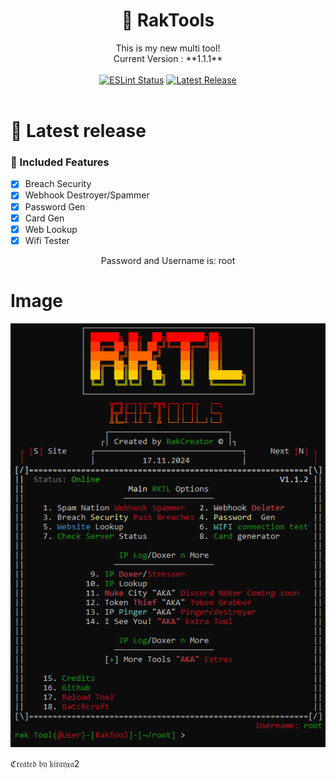 <h1 align="center">📖 RakTools</h1>
<div align="center">This is my new multi tool!</div>
<div align="center">Current Version : **1.1.1**</div>
<br>
<div align="center">
	<a href="https://github.com/kirayxa2"><img src="https://github.com/richie0866/orca/actions/workflows/eslint.yaml/badge.svg" alt="ESLint Status" /></a>
	<a href="https://github.com/kirayxa2/RakTools"><img src="https://img.shields.io/github/v/release/richie0866/orca?include_prereleases" alt="Latest Release" /></a>
</div>
<div>&nbsp;</div>

# 📌 Latest release
### :newspaper: Included Features

 - [x] Breach Security
 - [x] Webhook Destroyer/Spammer
 - [x] Password Gen
 - [x] Card Gen
 - [x] Web Lookup
 - [x] Wifi Tester

<div align="center">Password and Username is: root</div>

# Image
![image](https://github.com/kirayxa2/RakTools/blob/main/Screenshot_26.png)

ℭ𝔯𝔢𝔞𝔱𝔢𝔡 𝔟𝔶 𝔨𝔦𝔯𝔞𝔶𝔵𝔞2

